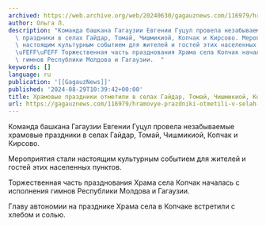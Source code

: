 ```yaml
---
archived: https://web.archive.org/web/20240630/gagauznews.com/116979/hramovye-prazdniki-otmetili-v-selah-gajdar-tomaj-chishmikioj-kopchak-i-kirsovo.html
author: Ольга Л.
description: "Команда башкана Гагаузии Евгении Гуцул провела незабываемые храмовые\
  \ праздники в селах Гайдар, Томай, Чишмикиой, Копчак и Кирсово. Мероприятия стали\
  \ настоящим культурным событием для жителей и гостей этих населенных пунктов. \uFEFF\
  \uFEFF\uFEFF Торжественная часть празднования Храма села Копчак началась с исполнения\
  \ гимнов Республики Молдова и Гагаузии.  "
keywords: []
language: ru
publication: '[[GagauzNews]]'
published: '2024-08-29T10:39:42+00:00'
title: Храмовые праздники отметили в селах Гайдар, Томай, Чишмикиой, Копчак и Кирсово
url: https://gagauznews.com/116979/hramovye-prazdniki-otmetili-v-selah-gajdar-tomaj-chishmikioj-kopchak-i-kirsovo.html
---
```


Команда башкана Гагаузии Евгении Гуцул провела незабываемые храмовые праздники в селах Гайдар, Томай, Чишмикиой, Копчак и Кирсово.

Мероприятия стали настоящим культурным событием для жителей и гостей этих населенных пунктов.





Торжественная часть празднования Храма села Копчак началась с исполнения гимнов Республики Молдова и Гагаузии.

Главу автономии на празднике Храма села в Копчаке встретили с хлебом и солью.